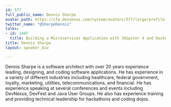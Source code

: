 ```yaml
---
id: 577
full_public_name: Dennis Sharpe
avatar_path: https://cfp.devnexus.com/system/avatars/577/large/profile-suit.jpeg?1500734835
twitter_name: "@SharpeDennis"
talks:
- id: 1497
  title: Building a Microservices Application with JHipster 4 and Docker in 30 Minutes
title: Dennis Sharpe
layout: speaker_bio

---
```

Dennis Sharpe is a software architect with over 20 years experience leading, designing, and coding software applications. He has experience in a variety of different industries including healthcare, federal government, loyalty, marketing, utilities, telecommunications, and financial. He has experience speaking at several conferences and events including DevNexus, DevFest and Java User Groups. He also has experience training and providing technical leadership for hackathons and coding dojos.
